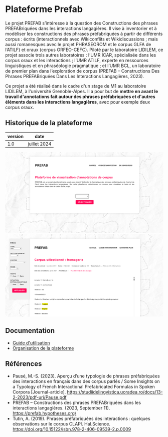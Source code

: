 # Plateforme Prefab

Le projet PREFAB s’intéresse à la question des Constructions des phrases PREFABriquées dans les interactions langagières. Il vise à inventorier et à modéliser les constructions des phrases préfabriquées à partir de différents corpus : écrits (interactionnels avec Wikiconflits et Wikidiscussions ; mais aussi romanesques avec le projet PHRASEOROM et le corpus GLFA de l’ATILF) et oraux (corpus ORFEO-CEFC). Piloté par le laboratoire LIDILEM, ce projet associe trois autres laboratoires : l’UMR ICAR, spécialisée dans les corpus oraux et les interactions ; l’UMR ATILF, experte en ressources linguistiques et en phraséologie pragmatique ; et l’UMR BCL, un laboratoire de premier plan dans l’exploration de corpus (PREFAB – Constructions Des Phrases PREFABriquées Dans Les Interactions Langagières, 2023). 

Ce projet a été réalisé dans le cadre d'un stage de M1 au laboratoire LIDILEM, à l'université Grenoble-Alpes. Il a pour but de **mettre en avant le travail d'annotations fait autour des phrases préfabriquées et d'autres éléments dans les interactions langagières**, avec pour exemple deux corpus oraux.


## Historique de la plateforme

| version | date |
|---------|----|
| 1.0     |juillet 2024| 

![Aperçu de l'accueil](/images/preview1.png)
![Aperçu de la visualisation de texte](/images/preview2.png)

## Documentation

- [Guide d'utilisation](https://github.com/bonzid/prefab/blob/main/guide.md#LIEN_CLAPI_CORPUS#)
- [Organisation de la plateforme](https://github.com/bonzid/prefab/blob/main/organisation.md)


## Références

- Pausé, M.-S. (2023). Aperçu d’une typologie de phrases préfabriquées des interactions en français dans des corpus parlés / Some Insights on a Typology of French Interactional Prefabricated Formulas in Spoken Corpora [Journal-article]. https://studiidelingvistica.uoradea.ro/docs/13-2-2023/pdf-uri/Pause.pdf
- PREFAB – Constructions des phrases PREFABriquées dans les interactions langagières. (2023, September 11). https://prefab.hypotheses.org/
- Tutin, A. (2019). Phrases préfabriquées des interactions : quelques observations sur le corpus CLAPI. Hal.Science. https://doi.org/10.15122/isbn.978-2-406-09539-2.p.0009
